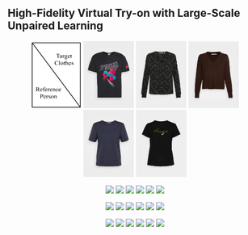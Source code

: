 ## High-Fidelity Virtual Try-on with Large-Scale Unpaired Learning


<p align="middle">
  <img src="/video_table.jpg" width="100" />
  <img src="/cloth_images/5000012.png" width="100" /> 
  <img src="/cloth_images/5000015.png" width="100" />
    <img src="/cloth_images/5000053.png" width="100" /> 
  <img src="/cloth_images/5000139.png" width="100" />
      <img src="/cloth_images/5000220.png" width="100" /> 
</p>

<p align="middle">
  <img src="/origin1.gif" width="100" />
  <img src="/output_gif1/5000012.gif" width="100" /> 
  <img src="/output_gif1/5000015.gif" width="100" />
    <img src="/output_gif1/5000053.gif" width="100" /> 
  <img src="/output_gif1/5000139.gif" width="100" />
      <img src="/output_gif1/5000220.gif" width="100" /> 
</p>
<p align="middle">
  <img src="/origin2.gif" width="100" />
  <img src="/output_gif2/5000012.gif" width="100" /> 
  <img src="/output_gif2/5000015.gif" width="100" />
    <img src="/output_gif2/5000053.gif" width="100" /> 
  <img src="/output_gif2/5000139.gif" width="100" />
      <img src="/output_gif2/5000220.gif" width="100" /> 
</p>
<p align="middle">
  <img src="/origin4.gif" width="100" />
  <img src="/output_gif4/5000012.gif" width="100" /> 
  <img src="/output_gif4/5000015.gif" width="100" />
    <img src="/output_gif4/5000053.gif" width="100" /> 
  <img src="/output_gif4/5000139.gif" width="100" />
      <img src="/output_gif4/5000220.gif" width="100" /> 
</p>
